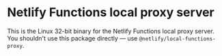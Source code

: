 # Netlify Functions local proxy server

This is the Linux 32-bit binary for the Netlify Functions local proxy server. You shouldn't use this package directly —
use `@netlify/local-functions-proxy`.
